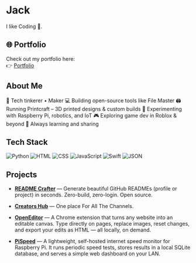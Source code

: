 # Jack

I like Coding 🥺.

## 🌐 Portfolio
Check out my portfolio here:  
👉 [Portfolio](https://t3chiejack.github.io/Jack/)


## About Me
🔧 Tech tinkerer • Maker
💻 Building open-source tools like File Master
🖨️ Running Printcraft – 3D printed designs & custom builds
🍃 Experimenting with Raspberry Pi, robotics, and IoT
🎮 Exploring game dev in Roblox & beyond
🚀 Always learning and sharing

## Tech Stack
![Python](https://img.shields.io/badge/Python-%23000000.svg?style=for-the-badge) ![HTML](https://img.shields.io/badge/HTML-%23000000.svg?style=for-the-badge) ![CSS](https://img.shields.io/badge/CSS-%23000000.svg?style=for-the-badge) ![JavaScript](https://img.shields.io/badge/JavaScript-%23000000.svg?style=for-the-badge) ![Swift](https://img.shields.io/badge/Swift-%23000000.svg?style=for-the-badge) ![JSON](https://img.shields.io/badge/JSON-%23000000.svg?style=for-the-badge)

## Projects
- **[README Crafter](https://handyrepos.github.io/readme-crafter/)** — Generate beautiful GitHub READMEs (profile or project) in seconds. Zero-build, zero-login. Open source.
- **[Creators Hub](https://thecreatorslist.github.io/Creators/)** — One place For All The Channels.

-  **[OpenEditor](https://github.com/HandyRepos/OpenEditor)** — A Chrome extension that turns any website into an editable canvas.
Type directly on pages, replace images, reset changes, and export your edits as HTML — all locally, on demand.

-  **[PiSpeed](https://github.com/T3chieJack/PiSpeed/)** — A lightweight, self-hosted internet speed monitor for Raspberry Pi.
It runs periodic speed tests, stores results in a local SQLite database, and serves a simple web dashboard on your LAN.


